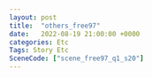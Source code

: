 ```yaml
---
layout: post
title:  "others_free97"
date:   2022-08-19 21:00:00 +0000
categories: Etc
Tags: Story Etc
SceneCode: ["scene_free97_q1_s20"]
---
```

